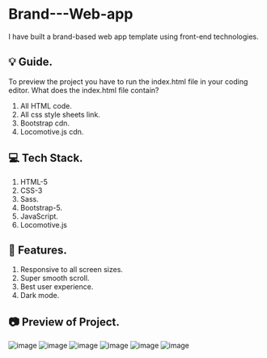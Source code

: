 # Brand---Web-app
I have built a brand-based web app template using front-end technologies.

## 💡 Guide.
To preview the project you have to run the index.html file in your coding editor.
What does the index.html file contain?
1. All HTML code.
2. All css style sheets link.
3. Bootstrap cdn.
4. Locomotive.js cdn.

## 💻 Tech Stack.
1. HTML-5
2. CSS-3
3. Sass.
4. Bootstrap-5.
5. JavaScript.
6. Locomotive.js

## 💫 Features.
1. Responsive to all screen sizes.
2. Super smooth scroll.
3. Best user experience.
4. Dark mode.

## 📷 Preview of Project.
![image](https://github.com/MuhammadShakir-dev/Brand---Web-app/assets/84896803/899a9287-61fe-42da-8c5f-47ffad7aee30)
![image](https://github.com/MuhammadShakir-dev/Brand---Web-app/assets/84896803/223e4998-dd4d-4f07-a8b1-d5e6dbf6072c)
![image](https://github.com/MuhammadShakir-dev/Brand---Web-app/assets/84896803/7506d5b0-8d5d-48de-a22c-790d9775e6f3)
![image](https://github.com/MuhammadShakir-dev/Brand---Web-app/assets/84896803/568e3a06-523b-4762-aa04-bb096efa4f91)
![image](https://github.com/MuhammadShakir-dev/Brand---Web-app/assets/84896803/d0488276-9afb-4a7f-bcdb-37ab4c721ec2)
![image](https://github.com/MuhammadShakir-dev/Brand---Web-app/assets/84896803/cb76f6cb-6ad8-496e-9aaf-a0badb64d1d8)








